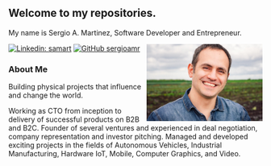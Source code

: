 <h2> Welcome to my repositories.</h2>

My name is Sergio A. Martinez, Software Developer and Entrepreneur.

<img align='right' src="./assets/sergio_martinez.jpg" width="230">

[![Linkedin: samart](https://img.shields.io/badge/-sergio%20a%20martinez-blue?style=flat-square&logo=Linkedin&logoColor=white&link=https://www.linkedin.com/in/samart)](https://www.linkedin.com/in/samart)
[![GitHub sergioamr](https://img.shields.io/github/followers/sergioamr?label=follow&style=social)](https://github.com/sergioamr)

### About Me

Building physical projects that influence and change the world. 

Working as CTO from inception to delivery of successful products on B2B and B2C. Founder of several ventures and experienced in deal negotiation, company representation and investor pitching. Managed and developed exciting projects in the fields of Autonomous Vehicles, Industrial Manufacturing, Hardware IoT, Mobile, Computer Graphics, and Video.

